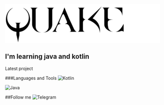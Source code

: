 ![Header](https://github.com/Tlenparty/tlenparty/blob/main/assets/quake-wide.png)

## I'm learning java and kotlin

Latest project

###Languages and Tools
![Kotlin](https://img.shields.io/badge/-Kotlin-090909?style=for-the-badge&logo=kotlin)

![Java](https://img.shields.io/badge/-Java-090909?style=for-the-badge&logo=java)

##Follow me
![Telegram](https://img.shields.io/badge/-Telegramm-090909?style=for-the-badge&logo=telegram)
